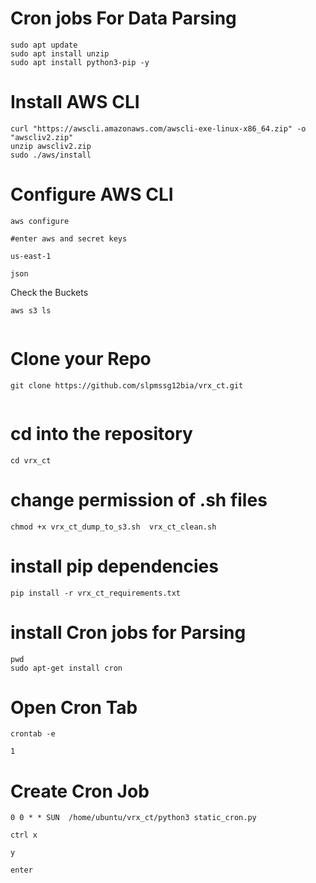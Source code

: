 # Cron jobs For Data Parsing 

```
sudo apt update 
sudo apt install unzip
sudo apt install python3-pip -y
```
# Install AWS CLI 
```
curl "https://awscli.amazonaws.com/awscli-exe-linux-x86_64.zip" -o "awscliv2.zip"
unzip awscliv2.zip
sudo ./aws/install
```

# Configure AWS CLI
```
aws configure

#enter aws and secret keys

us-east-1

json
```
Check the Buckets
```
aws s3 ls


```

# Clone your Repo
```
git clone https://github.com/slpmssg12bia/vrx_ct.git


```
# cd into the repository
```
cd vrx_ct

```
# change permission of .sh files
```
chmod +x vrx_ct_dump_to_s3.sh  vrx_ct_clean.sh 
```

# install pip dependencies
```
pip install -r vrx_ct_requirements.txt 
```
# install Cron jobs for Parsing
```
pwd
sudo apt-get install cron
```
# Open Cron Tab
```
crontab -e

1
```
# Create Cron Job
```
0 0 * * SUN  /home/ubuntu/vrx_ct/python3 static_cron.py

ctrl x

y

enter
```
